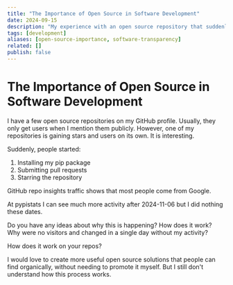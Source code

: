 ```yaml
---
title: "The Importance of Open Source in Software Development"
date: 2024-09-15
description: "My experience with an open source repository that suddenly gained traction without promotion. Exploring how organic discovery works in the open source ecosystem."
tags: [development]
aliases: [open-source-importance, software-transparency]
related: []
publish: false
---
```


# The Importance of Open Source in Software Development

I have a few open source repositories on my GitHub profile. Usually, they only get users when I mention them publicly. However, one of my repositories is gaining stars and users on its own. It is interesting.

Suddenly, people started:
1. Installing my pip package
2. Submitting pull requests
3. Starring the repository

GitHub repo insights traffic shows that most people come from Google.

At pypistats I can see much more activity after 2024-11-06 but I did nothing these dates.

Do you have any ideas about why this is happening? How does it work? Why were no visitors and changed in a single day without my activity?

How does it work on your repos?

I would love to create more useful open source solutions that people can find organically, without needing to promote it myself. But I still don't understand how this process works.
